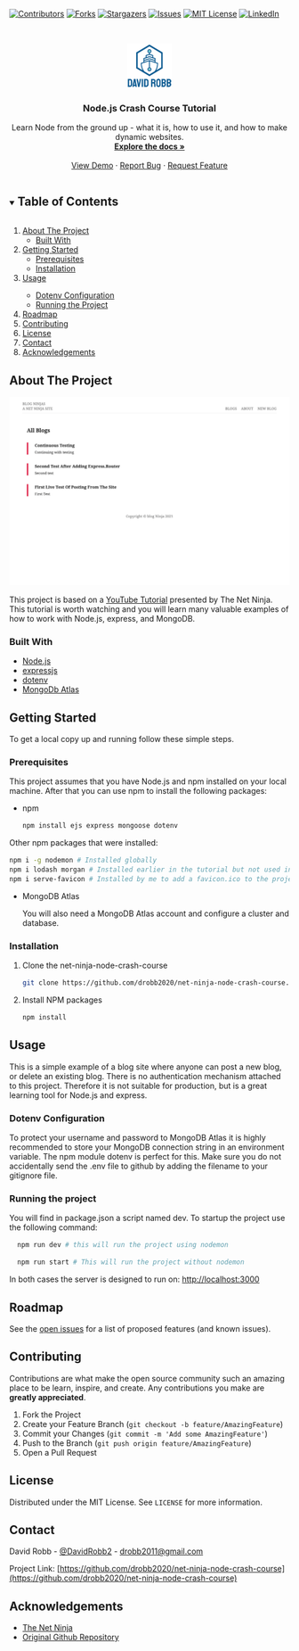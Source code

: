 <!--
*** Thanks for checking out the Best-README-Template. If you have a suggestion
*** that would make this better, please fork the net-ninja-node-crash-course and create a pull request
*** or simply open an issue with the tag "enhancement".
*** Thanks again! Now go create something AMAZING! :D
***
***
***
*** To avoid retyping too much info. Do a search and replace for the following:
*** drobb2020, net-ninja-node-crash-course, twitter_handle, email, project_title, project_description
-->

<!-- PROJECT SHIELDS -->
<!--
*** I'm using markdown "reference style" links for readability.
*** Reference links are enclosed in brackets [ ] instead of parentheses ( ).
*** See the bottom of this document for the declaration of the reference variables
*** for contributors-url, forks-url, etc. This is an optional, concise syntax you may use.
*** https://www.markdownguide.org/basic-syntax/#reference-style-links
-->

[![Contributors][contributors-shield]][contributors-url]
[![Forks][forks-shield]][forks-url]
[![Stargazers][stars-shield]][stars-url]
[![Issues][issues-shield]][issues-url]
[![MIT License][license-shield]][license-url]
[![LinkedIn][linkedin-shield]][linkedin-url]

<!-- PROJECT LOGO -->
<br />
<p align="center">
  <a href="https://github.com/drobb2020/readme-template">
    <img src="images/logo.png" alt="Logo" width="80" height="80">
  </a>

  <h3 align="center">Node.js Crash Course Tutorial</h3>

  <p align="center">
    Learn Node from the ground up - what it is, how to use it, and how to make dynamic websites.
    <br />
    <a href="https://github.com/drobb2020/net-ninja-node-crash-course"><strong>Explore the docs »</strong></a>
    <br />
    <br />
    <a href="https://github.com/drobb2020/net-ninja-node-crash-course">View Demo</a>
    ·
    <a href="https://github.com/drobb2020/net-ninja-node-crash-course/issues">Report Bug</a>
    ·
    <a href="https://github.com/drobb2020/net-ninja-node-crash-course/issues">Request Feature</a>
  </p>
</p>

<!-- TABLE OF CONTENTS -->
<details open="open">
  <summary><h2 style="display: inline-block">Table of Contents</h2></summary>
  <ol>
    <li>
      <a href="#about-the-project">About The Project</a>
      <ul>
        <li><a href="#built-with">Built With</a></li>
      </ul>
    </li>
    <li>
      <a href="#getting-started">Getting Started</a>
      <ul>
        <li><a href="#prerequisites">Prerequisites</a></li>
        <li><a href="#installation">Installation</a></li>
      </ul>
    </li>
    <li><a href="#usage">Usage</a></li>
      <ul>
        <li><a href="#dotenv-configuration">Dotenv Configuration</a></li>
        <li><a href="#running-the-project">Running the Project</a></li>
      </ul>
    <li><a href="#roadmap">Roadmap</a></li>
    <li><a href="#contributing">Contributing</a></li>
    <li><a href="#license">License</a></li>
    <li><a href="#contact">Contact</a></li>
    <li><a href="#acknowledgements">Acknowledgements</a></li>
  </ol>
</details>

<!-- ABOUT THE PROJECT -->
## About The Project

![Blog Ninja Node.js Tutorial](https://github.com/drobb2020/net-ninja-node-crash-course/blob/main/images/screenshot.png)

This project is based on a [YouTube Tutorial](https://www.youtube.com/playlist?list=PL4cUxeGkcC9jsz4LDYc6kv3ymONOKxwBU) presented by The Net Ninja. This tutorial is worth watching and you will learn many valuable examples of how to work with Node.js, express, and MongoDB.

### Built With

* [Node.js](https://nodejs.org/en/)
* [expressjs](https://expressjs.com/)
* [dotenv](https://www.npmjs.com/package/dotenv)
* [MongoDb Atlas](https://www.mongodb.com/cloud/atlas/lp/try2?utm_source=google&utm_campaign=gs_americas_canada_search_core_brand_atlas_desktop&utm_term=mongodb%20atlas&utm_medium=cpc_paid_search&utm_ad=e&utm_ad_campaign_id=12212624311&gclid=Cj0KCQjw5uWGBhCTARIsAL70sLJqIKC0gb4tZtQGA-wFIy60Q18IwifJY4ahHodtUxeFH47e_VLVRL8aAnBKEALw_wcB)

<!-- GETTING STARTED -->
## Getting Started

To get a local copy up and running follow these simple steps.

### Prerequisites

This project assumes that you have Node.js and npm installed on your local machine. After that you can use npm to install the following packages:

* npm

  ```sh
  npm install ejs express mongoose dotenv
  ```

Other npm packages that were installed:

  ```sh
  npm i -g nodemon # Installed globally
  npm i lodash morgan # Installed earlier in the tutorial but not used in the final project.
  npm i serve-favicon # Installed by me to add a favicon.ico to the project (work-in-progress)
  ```

* MongoDB Atlas
  
  You will also need a MongoDB Atlas account and configure a cluster and database.

### Installation

1. Clone the net-ninja-node-crash-course

   ```sh
   git clone https://github.com/drobb2020/net-ninja-node-crash-course.git
   ```

2. Install NPM packages

   ```sh
   npm install
   ```

<!-- USAGE EXAMPLES -->
## Usage

This is a simple example of a blog site where anyone can post a new blog, or delete an existing blog. There is no authentication mechanism attached to this project. Therefore it is not suitable for production, but is a great learning tool for Node.js and express.

### Dotenv Configuration

To protect your username and password to MongoDB Atlas it is highly recommended to store your MongoDB connection string in an environment variable. The npm module dotenv is perfect for this. Make sure you do not accidentally send the .env file to github by adding the filename to your gitignore file.

### Running the project

You will find in package.json a script named dev. To startup the project use the following command:

  ```sh
    npm run dev # this will run the project using nodemon
  ```

  ```sh
    npm run start # This will run the project without nodemon
  ```

  In both cases the server is designed to run on: [http://localhost:3000](http://localhost:3000)

<!-- ROADMAP -->
## Roadmap

See the [open issues](https://github.com/drobb2020/net-ninja-node-crash-course/issues) for a list of proposed features (and known issues).

<!-- CONTRIBUTING -->
## Contributing

Contributions are what make the open source community such an amazing place to be learn, inspire, and create. Any contributions you make are **greatly appreciated**.

1. Fork the Project
2. Create your Feature Branch (`git checkout -b feature/AmazingFeature`)
3. Commit your Changes (`git commit -m 'Add some AmazingFeature'`)
4. Push to the Branch (`git push origin feature/AmazingFeature`)
5. Open a Pull Request

<!-- LICENSE -->
## License

Distributed under the MIT License. See `LICENSE` for more information.

<!-- CONTACT -->
## Contact

David Robb - [@DavidRobb2](https://twitter.com/DavidRobb2) - drobb2011@gmail.com

Project Link: [https://github.com/drobb2020/net-ninja-node-crash-course](https://github.com/drobb2020/net-ninja-node-crash-course)

<!-- ACKNOWLEDGEMENTS -->
## Acknowledgements

* [The Net Ninja](https://www.youtube.com/c/TheNetNinja/featured)
* [Original Github Repository](https://github.com/iamshaunjp/node-crash-course)

<!-- MARKDOWN LINKS & IMAGES -->
<!-- https://www.markdownguide.org/basic-syntax/#reference-style-links -->
[contributors-shield]: https://img.shields.io/github/contributors/drobb2020/net-ninja-node-crash-course.svg?style=for-the-badge
[contributors-url]: https://github.com/drobb2020/net-ninja-node-crash-course/graphs/contributors
[forks-shield]: https://img.shields.io/github/forks/drobb2020/net-ninja-node-crash-course.svg?style=for-the-badge
[forks-url]: https://github.com/drobb2020/net-ninja-node-crash-course/network/members
[stars-shield]: https://img.shields.io/github/stars/drobb2020/net-ninja-node-crash-course.svg?style=for-the-badge
[stars-url]: https://github.com/drobb2020/net-ninja-node-crash-course/stargazers
[issues-shield]: https://img.shields.io/github/issues/drobb2020/net-ninja-node-crash-course.svg?style=for-the-badge
[issues-url]: https://github.com/drobb2020/net-ninja-node-crash-course/issues
[license-shield]: https://img.shields.io/github/license/drobb2020/net-ninja-node-crash-course.svg?style=for-the-badge
[license-url]: https://github.com/drobb2020/net-ninja-node-crash-course/blob/master/LICENSE.txt
[linkedin-shield]: https://img.shields.io/badge/-LinkedIn-black.svg?style=for-the-badge&logo=linkedin&colorB=555
[linkedin-url]: https://www.linkedin.com/in/david-robb-42436a20/
